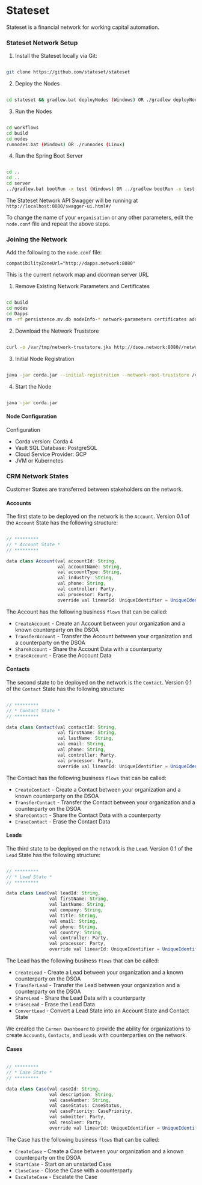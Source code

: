# Stateset

Stateset is a financial network for working capital automation.

### Stateset Network Setup


1) Install the Stateset locally via Git:

```bash

git clone https://github.com/stateset/stateset

```

2) Deploy the Nodes


```bash

cd stateset && gradlew.bat deployNodes (Windows) OR ./gradlew deployNodes (Linux)

```

3) Run the Nodes

```bash

cd workflows
cd build 
cd nodes
runnodes.bat (Windows) OR ./runnodes (Linux)

```
4) Run the Spring Boot Server

```bash

cd ..
cd ..
cd server
../gradlew.bat bootRun -x test (Windows) OR ../gradlew bootRun -x test

```
The Stateset Network API Swagger will be running at `http://localhost:8080/swagger-ui.html#/`

To change the name of your `organisation` or any other parameters, edit the `node.conf` file and repeat the above steps.

### Joining the Network

Add the following to the `node.conf` file:

`compatibilityZoneUrl="http://dapps.network:8080"`

This is the current network map and doorman server URL

1) Remove Existing Network Parameters and Certificates

```bash

cd build
cd nodes
cd Dapps
rm -rf persistence.mv.db nodeInfo-* network-parameters certificates additional-node-infos

```

2) Download the Network Truststore

```bash

curl -o /var/tmp/network-truststore.jks http://dsoa.network:8080//network-map/truststore

```

3) Initial Node Registration

```bash

java -jar corda.jar --initial-registration --network-root-truststore /var/tmp/network-truststore.jks --network-root-truststore-password trustpass

```
4) Start the Node

```bash

java -jar corda.jar

```

#### Node Configuration

Configuration 

- Corda version: Corda 4
- Vault SQL Database: PostgreSQL
- Cloud Service Provider: GCP
- JVM or Kubernetes


### CRM Network States

Customer States are transferred between stakeholders on the network.

#### Accounts

The first state to be deployed on the network is the `Account`. Version 0.1 of the `Account` State has the following structure:

```jsx

// *********
// * Account State *
// *********

data class Account(val accountId: String,
                   val accountName: String,
                   val accountType: String,
                   val industry: String,
                   val phone: String,
                   val controller: Party,
                   val processor: Party,
                   override val linearId: UniqueIdentifier = UniqueIdentifier())


```

The Account has the following business `flows` that can be called:

- `CreateAccount` - Create an Account between your organization and a known counterparty on the DSOA
- `TransferAccount` - Transfer the Account between your organization and a counterparty on the DSOA
- `ShareAccount` - Share the Account Data with a counterparty
- `EraseAccount` - Erase the Account Data

#### Contacts

The second state to be deployed on the network is the `Contact`. Version 0.1 of the `Contact` State has the following structure:

```jsx

// *********
// * Contact State *
// *********

data class Contact(val contactId: String,
                   val firstName: String,
                   val lastName: String,
                   val email: String,
                   val phone: String,
                   val controller: Party,
                   val processor: Party,
                   override val linearId: UniqueIdentifier = UniqueIdentifier())


```


The Contact has the following business `flows` that can be called:

- `CreateContact` - Create a Contact between your organization and a known counterparty on the DSOA
- `TransferContact` - Transfer the Contact between your organization and a counterparty on the DSOA
- `ShareContact` - Share the Contact Data with a counterparty
- `EraseContact` - Erase the Contact Data

#### Leads

The third state to be deployed on the network is the `Lead`. Version 0.1 of the `Lead` State has the following structure:

```jsx

// *********
// * Lead State *
// *********

data class Lead(val leadId: String,
                val firstName: String,
                val lastName: String,
                val company: String,
                val title: String,
                val email: String,
                val phone: String,
                val country: String,
                val controller: Party,
                val processor: Party,
                override val linearId: UniqueIdentifier = UniqueIdentifier())


```


The Lead has the following business `flows` that can be called:

- `CreateLead` - Create a Lead between your organization and a known counterparty on the DSOA
- `TransferLead` - Transfer the Lead between your organization and a counterparty on the DSOA
- `ShareLead` - Share the Lead Data with a counterparty
- `EraseLead` - Erase the Lead Data
- `ConvertLead` - Convert a Lead State into an Account State and Contact State


We created the `Carmen Dashboard` to provide the ability for organizations to create `Accounts`, `Contacts`, and `Leads` with counterparties on the network.


#### Cases


```jsx

// *********
// * Case State *
// *********

data class Case(val caseId: String,
                val description: String,
                val caseNumber: String,
                val caseStatus: CaseStatus,
                val casePriority: CasePriority,
                val submitter: Party,
                val resolver: Party,
                override val linearId: UniqueIdentifier = UniqueIdentifier()) 


```

The Case has the following business `flows` that can be called:

- `CreateCase` - Create a Case between your organization and a known counterparty on the DSOA
- `StartCase` - Start on an unstarted Case
- `CloseCase` - Close the Case with a counterparty
- `EscalateCase` - Escalate the Case

